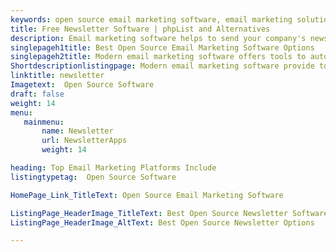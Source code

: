 ```yaml
---
keywords: open source email marketing software, email marketing solution, top email marketing services, open source newsletters, open source newsletter platform, open source newsletter software, email marketing software open source
title: Free Newsletter Software | phpList and Alternatives
description: Email marketing software helps to send your company's news and promotions emails in a personalized way. Bounce stats features help to measure reach out.
singlepageh1title: Best Open Source Email Marketing Software Options
singlepageh2title: Modern email marketing software offers tools to automate mailing lists and schedule newsletters. It improves the success rate and has built-in analytics tools.
Shortdescriptionlistingpage: Modern email marketing software provide tools to automate mailing lists and schedule newsletter. Improve success rate with builtin analytics tools.
linktitle: newsletter
Imagetext:  Open Source Software 
draft: false
weight: 14
menu:
   mainmenu: 
       name: Newsletter
       url: NewsletterApps
       weight: 14

heading: Top Email Marketing Platforms Include
listingtypetag:  Open Source Software 

HomePage_Link_TitleText: Open Source Email Marketing Software

ListingPage_HeaderImage_TitleText: Best Open Source Newsletter Software
ListingPage_HeaderImage_AltText: Best Open Source Newsletter Options

---
```



